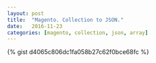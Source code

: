 ```yaml
---
layout: post
title:  "Magento. Collection to JSON."
date:   2016-11-23
categories: [magento, collection, json, array]
---
```


{% gist d4065c806dc1fa058b27c62f0bce68fc %}

